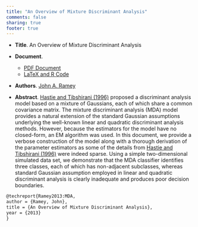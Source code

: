 ```yaml
---
title: "An Overview of Mixture Discriminant Analysis"
comments: false
sharing: true
footer: true
---
```


* **Title**. An Overview of Mixture Discriminant Analysis

* **Document**.
  * [PDF Document](https://github.com/ramey/tech-reports/blob/master/mixture-discrim-analysis/mixture-discriminant-analysis.pdf?raw=true)
  * [LaTeX and R Code](https://github.com/ramey/tech-reports/tree/master/mixture-discrim-analysis)

* **Authors**. [John A. Ramey](http://ramhiser.com)

* **Abstract**. [Hastie and Tibshirani (1996)](http://www.jstor.org/stable/2346171)
proposed a discriminant analysis model based on a mixture of Gaussians, each of
which share a common covariance matrix. The mixture discriminant analysis (MDA)
model provides a natural extension of the standard Gaussian assumptions
underlying the well-known linear and quadratic discriminant analysis
methods. However, because the estimators for the model have no closed-form, an
EM algorithm was used. In this document, we provide a verbose construction of
the model along with a thorough derivation of the parameter estimators as some
of the details from [Hastie and Tibshirani (1996)](http://www.jstor.org/stable/2346171)
were indeed sparse. Using a simple two-dimensional simulated data set, we
demonstrate that the MDA classifier identifies three classes, each of which has
non-adjacent subclasses, whereas standard Gaussian assumption employed in linear
and quadratic discriminant analysis is clearly inadequate and produces poor
decision boundaries.

``` latex BibTeX Record
@techreport{Ramey2013:MDA,
author = {Ramey, John},
title = {An Overview of Mixture Discriminant Analysis},
year = {2013}
}
```